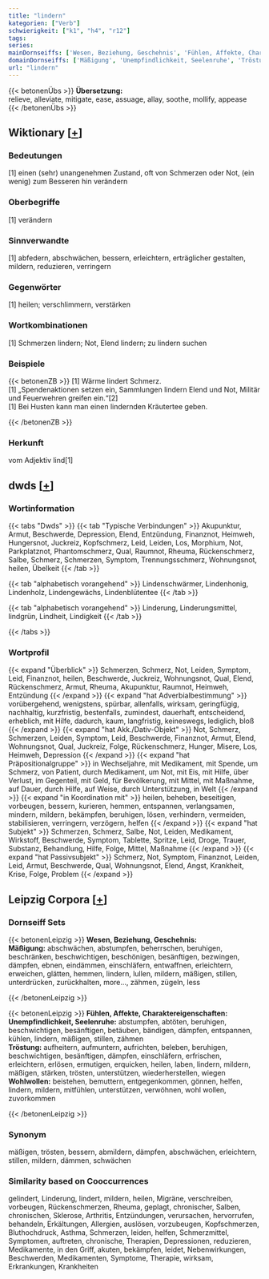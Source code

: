 ```yaml
---
title: "lindern"
kategorien: ["Verb"]
schwierigkeit: ["k1", "h4", "r12"]
tags:
series:
mainDornseiffs: ['Wesen, Beziehung, Geschehnis', 'Fühlen, Affekte, Charaktereigenschaften']
domainDornseiffs: ['Mäßigung', 'Unempfindlichkeit, Seelenruhe', 'Tröstung', 'Wohlwollen']
url: "lindern"
---
```


{{< betonenÜbs >}}
**Übersetzung:**  
relieve, alleviate, mitigate, ease, assuage, allay, soothe, mollify, appease  
{{< /betonenÜbs >}}

## Wiktionary [[+](https://de.wiktionary.org/wiki/lindern)]

### Bedeutungen
[1] einen (sehr) unangenehmen Zustand, oft von Schmerzen oder Not, (ein wenig) zum Besseren hin verändern  

### Oberbegriffe
[1] verändern  

### Sinnverwandte
[1] abfedern, abschwächen, bessern, erleichtern, erträglicher gestalten, mildern, reduzieren, verringern  

### Gegenwörter
[1] heilen; verschlimmern, verstärken  

### Wortkombinationen
[1] Schmerzen lindern; Not, Elend lindern; zu lindern suchen  

### Beispiele
{{< betonenZB >}}
[1] Wärme lindert Schmerz.  
[1] „Spendenaktionen setzen ein, Sammlungen lindern Elend und Not, Militär und Feuerwehren greifen ein.“[2]  
[1] Bei Husten kann man einen lindernden Kräutertee geben.  

{{< /betonenZB >}}
### Herkunft
vom Adjektiv lind[1]  



## dwds [[+](https://www.dwds.de/wb/lindern)]

### Wortinformation
{{< tabs "Dwds" >}}
{{< tab "Typische Verbindungen" >}}
Akupunktur, Armut, Beschwerde, Depression, Elend, Entzündung, Finanznot, Heimweh, Hungersnot, Juckreiz, Kopfschmerz, Leid, Leiden, Los, Morphium, Not, Parkplatznot, Phantomschmerz, Qual, Raumnot, Rheuma, Rückenschmerz, Salbe, Schmerz, Schmerzen, Symptom, Trennungsschmerz, Wohnungsnot, heilen, Übelkeit
{{< /tab >}}

{{< tab "alphabetisch vorangehend" >}}
Lindenschwärmer, Lindenhonig, Lindenholz, Lindengewächs, Lindenblütentee
{{< /tab >}}

{{< tab "alphabetisch vorangehend" >}}
Linderung, Linderungsmittel, lindgrün, Lindheit, Lindigkeit
{{< /tab >}}

{{< /tabs >}}

### Wortprofil
{{< expand "Überblick" >}} Schmerzen, Schmerz, Not, Leiden, Symptom, Leid, Finanznot, heilen, Beschwerde, Juckreiz, Wohnungsnot, Qual, Elend, Rückenschmerz, Armut, Rheuma, Akupunktur, Raumnot, Heimweh, Entzündung {{< /expand >}}
{{< expand "hat Adverbialbestimmung" >}} vorübergehend, wenigstens, spürbar, allenfalls, wirksam, geringfügig, nachhaltig, kurzfristig, bestenfalls, zumindest, dauerhaft, entscheidend, erheblich, mit Hilfe, dadurch, kaum, langfristig, keineswegs, lediglich, bloß {{< /expand >}}
{{< expand "hat Akk./Dativ-Objekt" >}} Not, Schmerz, Schmerzen, Leiden, Symptom, Leid, Beschwerde, Finanznot, Armut, Elend, Wohnungsnot, Qual, Juckreiz, Folge, Rückenschmerz, Hunger, Misere, Los, Heimweh, Depression {{< /expand >}}
{{< expand "hat Präpositionalgruppe" >}} in Wechseljahre, mit Medikament, mit Spende, um Schmerz, von Patient, durch Medikament, um Not, mit Eis, mit Hilfe, über Verlust, im Gegenteil, mit Geld, für Bevölkerung, mit Mittel, mit Maßnahme, auf Dauer, durch Hilfe, auf Weise, durch Unterstützung, in Welt {{< /expand >}}
{{< expand "in Koordination mit" >}} heilen, beheben, beseitigen, vorbeugen, bessern, kurieren, hemmen, entspannen, verlangsamen, mindern, mildern, bekämpfen, beruhigen, lösen, verhindern, vermeiden, stabilisieren, verringern, verzögern, helfen {{< /expand >}}
{{< expand "hat Subjekt" >}} Schmerzen, Schmerz, Salbe, Not, Leiden, Medikament, Wirkstoff, Beschwerde, Symptom, Tablette, Spritze, Leid, Droge, Trauer, Substanz, Behandlung, Hilfe, Folge, Mittel, Maßnahme {{< /expand >}}
{{< expand "hat Passivsubjekt" >}} Schmerz, Not, Symptom, Finanznot, Leiden, Leid, Armut, Beschwerde, Qual, Wohnungsnot, Elend, Angst, Krankheit, Krise, Folge, Problem {{< /expand >}}

## Leipzig Corpora [[+](https://corpora.uni-leipzig.de/en/res?word=lindern&corpusId=deu_newscrawl-public_2018)]

### Dornseiff Sets
{{< betonenLeipzig >}}
**Wesen, Beziehung, Geschehnis:**  
**Mäßigung:** abschwächen, abstumpfen, beherrschen, beruhigen, beschränken, beschwichtigen, beschönigen, besänftigen, bezwingen, dämpfen, ebnen, eindämmen, einschläfern, entwaffnen, erleichtern, erweichen, glätten, hemmen, lindern, lullen, mildern, mäßigen, stillen, unterdrücken, zurückhalten, more..., zähmen, zügeln, less  

{{< /betonenLeipzig >}}


{{< betonenLeipzig >}}
**Fühlen, Affekte, Charaktereigenschaften:**  
**Unempfindlichkeit, Seelenruhe:** abstumpfen, abtöten, beruhigen, beschwichtigen, besänftigen, betäuben, bändigen, dämpfen, entspannen, kühlen, lindern, mäßigen, stillen, zähmen  
**Tröstung:** aufheitern, aufmuntern, aufrichten, beleben, beruhigen, beschwichtigen, besänftigen, dämpfen, einschläfern, erfrischen, erleichtern, erlösen, ermutigen, erquicken, heilen, laben, lindern, mildern, mäßigen, stärken, trösten, unterstützen, wiederherstellen, wiegen  
**Wohlwollen:** beistehen, bemuttern, entgegenkommen, gönnen, helfen, lindern, mildern, mitfühlen, unterstützen, verwöhnen, wohl wollen, zuvorkommen  

{{< /betonenLeipzig >}}

### Synonym
mäßigen, trösten, bessern, abmildern, dämpfen, abschwächen, erleichtern, stillen, mildern, dämmen, schwächen


### Similarity based on Cooccurrences
gelindert, Linderung, lindert, mildern, heilen, Migräne, verschreiben, vorbeugen, Rückenschmerzen, Rheuma, geplagt, chronischer, Salben, chronischen, Sklerose, Arthritis, Entzündungen, verursachen, hervorrufen, behandeln, Erkältungen, Allergien, auslösen, vorzubeugen, Kopfschmerzen, Bluthochdruck, Asthma, Schmerzen, leiden, helfen, Schmerzmittel, Symptomen, auftreten, chronische, Therapien, Depressionen, reduzieren, Medikamente, in den Griff, akuten, bekämpfen, leidet, Nebenwirkungen, Beschwerden, Medikamenten, Symptome, Therapie, wirksam, Erkrankungen, Krankheiten

